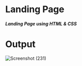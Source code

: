# Landing Page

##### Landing Page using HTML & CSS 


# Output
![Screenshot (231)](https://github.com/Sourodeep-2001/OIBSIP_Level-1_Task-1/assets/57056047/345a288c-016a-47be-ac86-dbd379419360)
